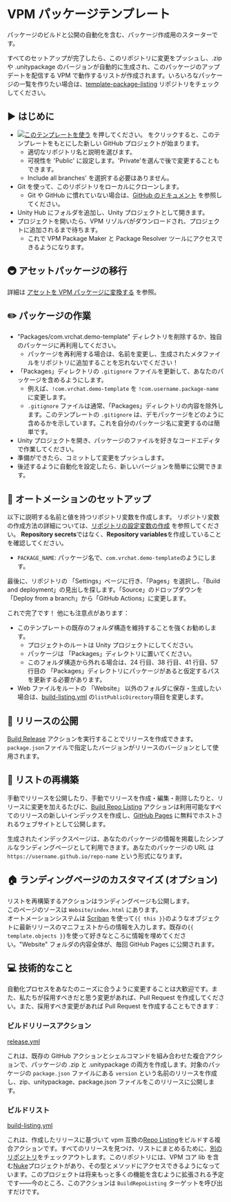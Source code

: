 # VPM パッケージテンプレート

パッケージのビルドと公開の自動化を含む、パッケージ作成用のスターターです。

すべてのセットアップが完了したら、このリポジトリに変更をプッシュし、.zip や .unitypackage のバージョンが自動的に生成され、このパッケージのアップデートを配信する VPM で動作するリストが作成されます。いろいろなパッケージの一覧を作りたい場合は、[template-package-listing](https://github.com/vrchat-community/template-package-listing) リポジトリをチェックしてください。

## ▶ はじめに

- [![このテンプレートを使う](https://user-images.githubusercontent.com/737888/185467681-e5fdb099-d99f-454b-8d9e-0760e5a6e588.png)](https://github.com/vrchat-community/template-package/generate) を押してください。
  をクリックすると、このテンプレートをもとにした新しい GitHub プロジェクトが始まります。
  - 適切なリポジトリ名と説明を選びます。
  - 可視性を 'Public' に設定します。'Private'を選んで後で変更することもできます。
  - Include all branches' を選択する必要はありません。
- Git を使って、このリポジトリをローカルにクローンします。
  - Git や GitHub に慣れていない場合は、[GitHub のドキュメント](https://docs.github.com/en/get-started/quickstart/git-and-github-learning-resources) を参照してください。
- Unity Hub にフォルダを追加し、Unity プロジェクトとして開きます。
- プロジェクトを開いたら、VPM リゾルバがダウンロードされ、プロジェクトに追加されるまで待ちます。
  - これで VPM Package Maker と Package Resolver ツールにアクセスできるようになります。

## 🚇 アセットパッケージの移行

詳細は [アセットを VPM パッケージに変換する](https://vcc.docs.vrchat.com/guides/convert-unitypackage) を参照。

## ✏️ パッケージの作業

- "Packages/com.vrchat.demo-template" ディレクトリを削除するか、独自のパッケージに再利用してください。
  - パッケージを再利用する場合は、名前を変更し、生成されたメタファイルをリポジトリに追加することを忘れないでください！
- 「Packages」ディレクトリの `.gitignore` ファイルを更新して、あなたのパッケージを含めるようにします。
  - 例えば、`!com.vrchat.demo-template` を `!com.username.package-name` に変更します。
  - `.gitignore` ファイルは通常、「Packages」ディレクトリの内容を除外します。このテンプレートの `.gitignore` は、デモパッケージをどのように含めるかを示しています。これを自分のパッケージ名に変更するのは簡単です。
- Unity プロジェクトを開き、パッケージのファイルを好きなコードエディタで作業してください。
- 準備ができたら、コミットして変更をプッシュします。
- 後述するように自動化を設定したら、新しいバージョンを簡単に公開できます。

## 🤖 オートメーションのセットアップ

以下に説明する名前と値を持つリポジトリ変数を作成します。
リポジトリ変数の作成方法の詳細については、[リポジトリの設定変数の作成](https://docs.github.com/en/actions/learn-github-actions/variables#creating-configuration-variables-for-a-repository) を参照してください。
**Repository secrets**ではなく、**Repository variables**を作成していることを確認してください。

- `PACKAGE_NAME`: パッケージ名で、`com.vrchat.demo-template`のようにします。

最後に、リポジトリの 「Settings」ページに行き、「Pages」を選択し、「Build and deployment」の見出しを探します。「Source」のドロップダウンを「Deploy from a branch」から「GitHub Actions」に変更します。

これで完了です！
他にも注意点があります：

- このテンプレートの既存のフォルダ構造を維持することを強くお勧めします。
  - プロジェクトのルートは Unity プロジェクトにしてください。
  - パッケージは 「Packages」ディレクトリに置いてください。
  - このフォルダ構造から外れる場合は、24 行目、38 行目、41 行目、57 行目の 「Packages」ディレクトリにパッケージがあると仮定するパスを更新する必要があります。
- Web ファイルをルートの 「Website」 以外のフォルダに保存・生成したい場合は、[build-listing.yml](.github/workflows/build-listing.yml#L17) の`listPublicDirectory`項目を変更します。

## 🎉 リリースの公開

[Build Release](.github/workflows/release.yml) アクションを実行することでリリースを作成できます。`package.json`ファイルで指定したバージョンがリリースのバージョンとして使用されます。

## 📃 リストの再構築

手動でリリースを公開したり、手動でリリースを作成・編集・削除したりと、リリースに変更を加えるたびに、[Build Repo Listing](.github/workflows/build-listing.yml) アクションは利用可能なすべてのリリースの新しいインデックスを作成し、[GitHub Pages](https://pages.github.com/) に無料でホストされるウェブサイトとして公開します。

生成されたインデックスページは、あなたのパッケージの情報を掲載したシンプルなランディングページとして利用できます。あなたのパッケージの URL は `https://username.github.io/repo-name` という形式になります。

## 🏠 ランディングページのカスタマイズ (オプション)

リストを再構築するアクションはランディングページも公開します。<br>
このページのソースは `Website/index.html` にあります。<br>
オートメーションシステムは [Scriban](https://github.com/scriban/scriban) を使って`{{ this }}`のようなオブジェクトに最新リリースのマニフェストからの情報を入力します。既存の`{{ template.objects }}`を使って好きなところに情報を埋めてください。"Website" フォルダの内容全体が、毎回 GitHub Pages に公開されます。

## 💻 技術的なこと

自動化プロセスをあなたのニーズに合うように変更することは大歓迎です。また、私たちが採用すべきだと思う変更があれば、Pull Request を作成してください。また、採用すべき変更があれば Pull Request を作成することもできます：

### ビルドリリースアクション

[release.yml](/.github/workflows/release.yml)

これは、既存の GitHub アクションとシェルコマンドを組み合わせた複合アクションで、パッケージの .zip と .unitypackage の両方を作成します。対象のパッケージの `package.json` ファイルにある `version` という名前のリリースを作成し、zip、unitypackage、package.json ファイルをこのリリースに公開します。

### ビルドリスト

[build-listing.yml](.github/workflows/build-listing.yml)

これは、作成したリリースに基づいて vpm 互換の[Repo Listing](https://vcc.docs.vrchat.com/vpm/repos)をビルドする複合アクションです。すべてのリリースを見つけ、リストにまとめるために、[別のリポジトリ](https://github.com/vrchat-community/package-list-action)をチェックアウトします。このリポジトリには、VPM コア lib を含む[Nuke](https://nuke.build/)プロジェクトがあり、その型とメソッドにアクセスできるようになっています。このプロジェクトは将来もっと多くの機能を含むように拡張される予定です――今のところ、このアクションは `BuildRepoListing` ターゲットを呼び出すだけです。
